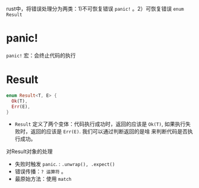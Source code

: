 rust中，将错误处理分为两类：1)不可恢复错误 `panic!` 。2）可恢复错误 `enum Result`



# panic!

`panic!` 宏：会终止代码的执行



# Result

```rust
enum Result<T, E> {
  Ok(T),
  Err(E),
}
```

* `Result` 定义了两个变体：代码执行成功时，返回的应该是 `Ok(T)`, 如果执行失败时，返回的应该是 `Err(E)`. 我们可以通过判断返回的是啥 来判断代码是否执行成功。



对Result对象的处理

* 失败时触发 `panic`. : `.unwrap(), .expect()`
* 错误传播：`? 运算符` 。
* 最原始方法：使用 `match`



 
